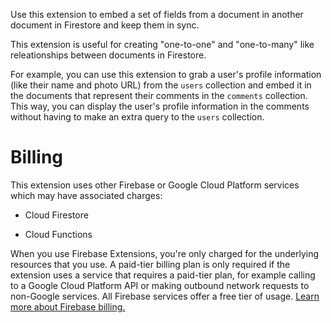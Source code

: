 Use this extension to embed a set of fields from a document in another document in Firestore and keep them in sync.

This extension is useful for creating "one-to-one" and "one-to-many" like releationships between documents in Firestore.

For example, you can use this extension to grab a user's profile information (like their name and photo URL) from the `users` collection and embed it in the documents that represent their comments in the `comments` collection. This way, you can display the user's profile information in the comments without having to make an extra query to the `users` collection.

# Billing

This extension uses other Firebase or Google Cloud Platform services which may have associated charges:

- Cloud Firestore

- Cloud Functions

When you use Firebase Extensions, you're only charged for the underlying resources that you use. A paid-tier billing plan is only required if the extension uses a service that requires a paid-tier plan, for example calling to a Google Cloud Platform API or making outbound network requests to non-Google services. All Firebase services offer a free tier of usage. [Learn more about Firebase billing.](https://firebase.google.com/pricing)
